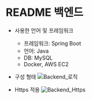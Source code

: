 # README 백엔드

* 사용한 언어 및 프레임워크
  * 프레임워크: Spring Boot
  * 언어: Java
  * DB: MySQL
  * Docker, AWS EC2

* 구성 형태
  ![Backend_로직](https://github.com/bookstore-README/backend_bookstore-README/assets/67721492/103f6e5b-9ae3-409b-8462-bdbbabbd1bc8)

* Https 적용
  ![Backend_Https](https://github.com/bookstore-README/backend_bookstore-README/assets/67721492/bffc9421-b05e-4c9f-8411-c48549c2aa47)

